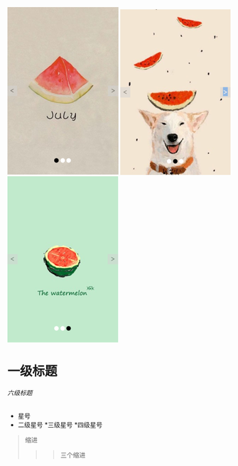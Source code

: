 ![图片1没显示吗？](/readme-pics/1.png)
![图片2没显示吗？](/readme-pics/2.png)
![图片3没显示吗？](/readme-pics/3.png)<br>
# 一级标题
###### 六级标题
* 星号
 * 二级星号
  *三级星号
    *四级星号
> 缩进
>>> 三个缩进
